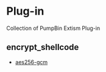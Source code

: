 # Plug-in

Collection of PumpBin Extism Plug-in

## encrypt_shellcode

* [aes256-gcm](encrypt_shellcode/aes256-gcm)
